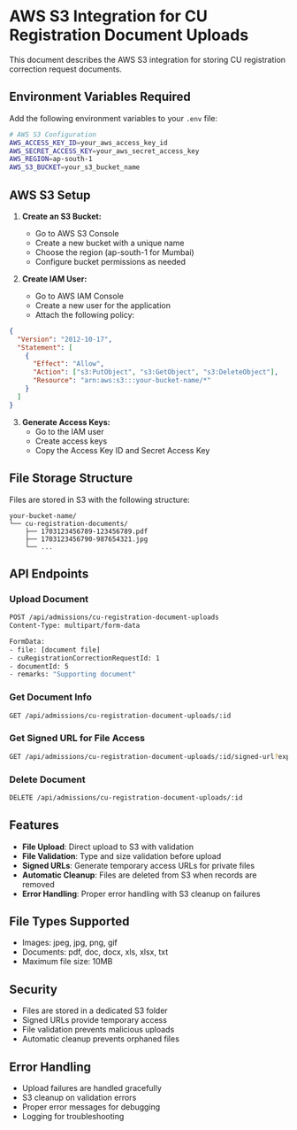 # AWS S3 Integration for CU Registration Document Uploads

This document describes the AWS S3 integration for storing CU registration correction request documents.

## Environment Variables Required

Add the following environment variables to your `.env` file:

```bash
# AWS S3 Configuration
AWS_ACCESS_KEY_ID=your_aws_access_key_id
AWS_SECRET_ACCESS_KEY=your_aws_secret_access_key
AWS_REGION=ap-south-1
AWS_S3_BUCKET=your_s3_bucket_name
```

## AWS S3 Setup

1. **Create an S3 Bucket:**
   - Go to AWS S3 Console
   - Create a new bucket with a unique name
   - Choose the region (ap-south-1 for Mumbai)
   - Configure bucket permissions as needed

2. **Create IAM User:**
   - Go to AWS IAM Console
   - Create a new user for the application
   - Attach the following policy:

```json
{
  "Version": "2012-10-17",
  "Statement": [
    {
      "Effect": "Allow",
      "Action": ["s3:PutObject", "s3:GetObject", "s3:DeleteObject"],
      "Resource": "arn:aws:s3:::your-bucket-name/*"
    }
  ]
}
```

3. **Generate Access Keys:**
   - Go to the IAM user
   - Create access keys
   - Copy the Access Key ID and Secret Access Key

## File Storage Structure

Files are stored in S3 with the following structure:

```
your-bucket-name/
└── cu-registration-documents/
    ├── 1703123456789-123456789.pdf
    ├── 1703123456790-987654321.jpg
    └── ...
```

## API Endpoints

### Upload Document

```bash
POST /api/admissions/cu-registration-document-uploads
Content-Type: multipart/form-data

FormData:
- file: [document file]
- cuRegistrationCorrectionRequestId: 1
- documentId: 5
- remarks: "Supporting document"
```

### Get Document Info

```bash
GET /api/admissions/cu-registration-document-uploads/:id
```

### Get Signed URL for File Access

```bash
GET /api/admissions/cu-registration-document-uploads/:id/signed-url?expiresIn=3600
```

### Delete Document

```bash
DELETE /api/admissions/cu-registration-document-uploads/:id
```

## Features

- **File Upload**: Direct upload to S3 with validation
- **File Validation**: Type and size validation before upload
- **Signed URLs**: Generate temporary access URLs for private files
- **Automatic Cleanup**: Files are deleted from S3 when records are removed
- **Error Handling**: Proper error handling with S3 cleanup on failures

## File Types Supported

- Images: jpeg, jpg, png, gif
- Documents: pdf, doc, docx, xls, xlsx, txt
- Maximum file size: 10MB

## Security

- Files are stored in a dedicated S3 folder
- Signed URLs provide temporary access
- File validation prevents malicious uploads
- Automatic cleanup prevents orphaned files

## Error Handling

- Upload failures are handled gracefully
- S3 cleanup on validation errors
- Proper error messages for debugging
- Logging for troubleshooting
